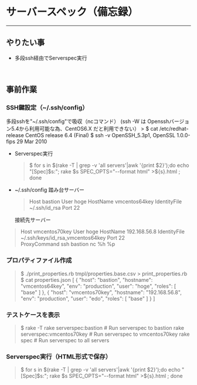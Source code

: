 # サーバースペック（備忘録）

---

## やりたい事
- 多段ssh経由でServerspec実行
<br>

## 事前作業

### SSH鍵設定（~/.ssh/config）
多段sshを"~/.ssh/config"で吸収（ncコマンド）
(ssh -W は Opensshバージョン5.4から利用可能な為、CentOS6.X だと利用できない）
     > $ cat /etc/redhat-release 
CentOS release 6.4 (Final)
\$ ssh -v
OpenSSH_5.3p1, OpenSSL 1.0.0-fips 29 Mar 2010


- Serverspec実行
  > \$ for s in \$(rake -T | grep -v 'all servers'|awk '{print \$2}');do echo "[Spec]\$s:"; rake \$s SPEC_OPTS="--format html" >\${s}.html ; done

- ~/.ssh/config
   踏み台サーバー
   > Host bastion
        User            hoge
        HostName        vmcentos64key
        IdentityFile    ~/.ssh/id_rsa
        Port            22  
    
   接続先サーバー
> Host vmcentos70key
    User            hoge
    HostName        192.168.56.8
    IdentityFile    ~/.ssh/keys/id_rsa_vmcentos64key
    Port            22  
    ProxyCommand ssh bastion nc %h %p

### プロパティファイル作成
> \$ ./print_properties.rb tmpl/properties.base.csv  > print_properties.rb
\$ cat properties.json 
[
  {
    "host": "bastion",
    "hostname": "vmcentos64key",
    "env": "production",
    "user": "hoge",
    "roles": [
      "base"
    ]
  },
  {
    "host": "vmcentos70key",
    "hostname": "192.168.56.8",
    "env": "production",
    "user": "edo",
    "roles": [
      "base"
    ]
  }
]

### テストケースを表示
>\$ rake -T
rake serverspec:bastion        # Run serverspec to bastion
rake serverspec:vmcentos70key  # Run serverspec to vmcentos70key
rake spec                      # Run serverspec to all servers

### Serverspec実行（HTML形式で保存）
>\$ for s in \$(rake -T | grep -v 'all servers'|awk '{print \$2}');do echo "[Spec]\$s:"; rake \$s SPEC_OPTS="--format html" >\${s}.html ; done
